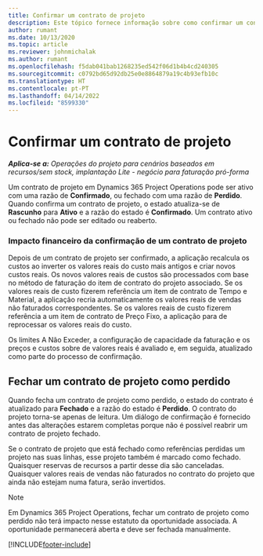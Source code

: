 ```yaml
---
title: Confirmar um contrato de projeto
description: Este tópico fornece informação sobre como confirmar um contrato no Project Operations.
author: rumant
ms.date: 10/13/2020
ms.topic: article
ms.reviewer: johnmichalak
ms.author: rumant
ms.openlocfilehash: f5dab041bab1268235ed542f06d1b4b4cd240305
ms.sourcegitcommit: c0792bd65d92db25e0e8864879a19c4b93efb10c
ms.translationtype: HT
ms.contentlocale: pt-PT
ms.lasthandoff: 04/14/2022
ms.locfileid: "8599330"
---
```

# <a name="confirm-a-project-contract"></a>Confirmar um contrato de projeto

_**Aplica-se a:** Operações do projeto para cenários baseados em recursos/sem stock, implantação Lite - negócio para faturação pró-forma_

Um contrato de projeto em Dynamics 365 Project Operations pode ser ativo com uma razão de **Confirmado**, ou fechado com uma razão de **Perdido**. Quando confirma um contrato de projeto, o estado atualiza-se de **Rascunho** para **Ativo** e a razão do estado é **Confirmado**. Um contrato ativo ou fechado não pode ser editado ou reaberto. 

### <a name="financial-impact-of-confirming-a-project-contract"></a>Impacto financeiro da confirmação de um contrato de projeto

Depois de um contrato de projeto ser confirmado, a aplicação recalcula os custos ao inverter os valores reais do custo mais antigos e criar novos custos reais. Os novos valores reais de custos são processados com base no método de faturação do item de contrato do projeto associado. Se os valores reais de custo fizerem referência um item de contrato de Tempo e Material, a aplicação recria automaticamente os valores reais de vendas não faturados correspondentes. Se os valores reais de custo fizerem referência a um item de contrato de Preço Fixo, a aplicação para de reprocessar os valores reais do custo.

Os limites A Não Exceder, a configuração de capacidade da faturação e os preços e custos sobre de valores reais é avaliado e, em seguida, atualizado como parte do processo de confirmação.

## <a name="close-a-project-contract-as-lost"></a>Fechar um contrato de projeto como perdido

Quando fecha um contrato de projeto como perdido, o estado do contrato é atualizado para **Fechado** e a razão do estado é **Perdido**. O contrato do projeto torna-se apenas de leitura. Um diálogo de confirmação é fornecido antes das alterações estarem completas porque não é possível reabrir um contrato de projeto fechado.

Se o contrato de projeto que está fechado como referências perdidas um projeto nas suas linhas, esse projeto também é marcado como fechado. Quaisquer reservas de recursos a partir desse dia são canceladas. Quaisquer valores reais de vendas não faturados no contrato do projeto que ainda não estejam numa fatura, serão invertidos.

> [!NOTE]
> Em Dynamics 365 Project Operations, fechar um contrato de projeto como perdido não terá impacto nesse estatuto da oportunidade associada. A oportunidade permanecerá aberta e deve ser fechada manualmente.


[!INCLUDE[footer-include](../../includes/footer-banner.md)]